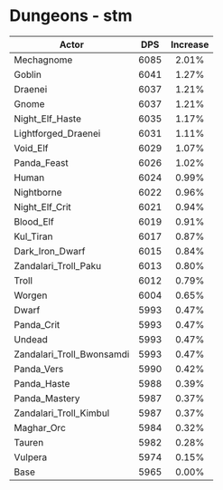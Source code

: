# Dungeons - stm
| Actor | DPS | Increase |
|---|:---:|:---:|
|Mechagnome|6085|2.01%|
|Goblin|6041|1.27%|
|Draenei|6037|1.21%|
|Gnome|6037|1.21%|
|Night_Elf_Haste|6035|1.17%|
|Lightforged_Draenei|6031|1.11%|
|Void_Elf|6029|1.07%|
|Panda_Feast|6026|1.02%|
|Human|6024|0.99%|
|Nightborne|6022|0.96%|
|Night_Elf_Crit|6021|0.94%|
|Blood_Elf|6019|0.91%|
|Kul_Tiran|6017|0.87%|
|Dark_Iron_Dwarf|6015|0.84%|
|Zandalari_Troll_Paku|6013|0.80%|
|Troll|6012|0.79%|
|Worgen|6004|0.65%|
|Dwarf|5993|0.47%|
|Panda_Crit|5993|0.47%|
|Undead|5993|0.47%|
|Zandalari_Troll_Bwonsamdi|5993|0.47%|
|Panda_Vers|5990|0.42%|
|Panda_Haste|5988|0.39%|
|Panda_Mastery|5987|0.37%|
|Zandalari_Troll_Kimbul|5987|0.37%|
|Maghar_Orc|5984|0.32%|
|Tauren|5982|0.28%|
|Vulpera|5974|0.15%|
|Base|5965|0.00%|
